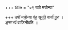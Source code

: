 +++
title = "०९ उषो मघोन्या"

+++
उषो॑ मघो॒न्या व॑ह॒ सूनृ॑ते॒ वार्या॑ पु॒रु ।  
अ॒स्मभ्यं॑ वाजिनीवति ॥